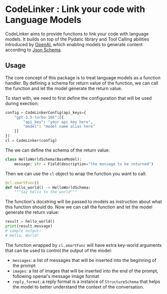# CodeLinker : Link your code with Language Models

CodeLinker aims to provide functions to link your code with language models.
It builds on top of the Pydatic library and Tool Calling abilities introduced by [OpenAI](https://platform.openai.com/docs/guides/function-calling), which enabling models to generate content according to [Json Schema](https://json-schema.org/).

## Usage
The core concept of this package is to treat language models as a function handler.
By defining a schema for return value of the function, we can call the function and let the model generate the return value.

To start with, we need to first define the configuration that will be used during exection:
```python
config = CodeLinkerConfig(api_keys={
    "gpt-3.5-turbo-16k":[{
        "api_key": "your api key here",
        "model": "model name alias here"
    }]
})
cl = CodeLinker(config)
```

The we can define the schema of the return value:
```python
class HelloWorldSchema(BaseModel):
    message: str = Field(description="the message to be returned")
```

Then we can use the `cl` object to wrap the function you want to call:
```python
@cl.smartFunc()
def hello_world() -> HelloWorldSchema:
    """Say hello to the world"""
```

The function's docstring will be passed to models as instruction about what this function should do.
Now we can call the function and let the model generate the return value:
```python
result = hello_world()
print(result.message)
# sample output:
# Hello, World!
```

The function wrapped by `cl.smartFunc` will have extra key-world arguments that can be used to control the output of the model:
- `messages`: a list of messages that will be inserted into the beginning of the prompt
- `images`: a list of images that will be inserted into the end of the prompt, following openai's message image format
- `reply_format`: a reply format is a instance of `StructureSchema` that helps the model to better understand the context of the conversation.

